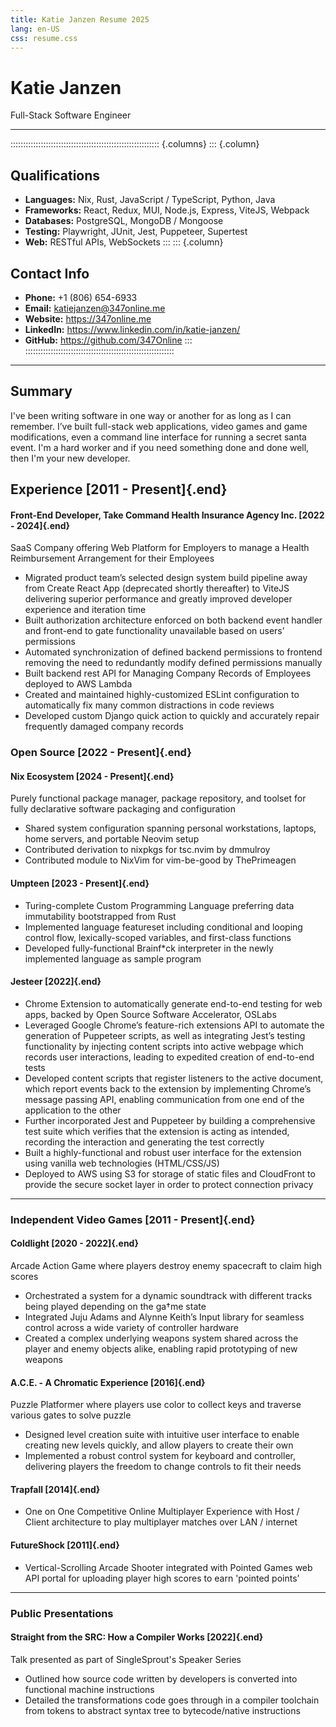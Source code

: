 ```yaml
---
title: Katie Janzen Resume 2025
lang: en-US
css: resume.css
---
```


# Katie Janzen

Full-Stack Software Engineer

______________________________________________________________________

::::::::::::::::::::::::::::::::::::::::::::::::::::::::::: {.columns}
::: {.column}
## Qualifications

- **Languages:** Nix, Rust, JavaScript / TypeScript, Python, Java
- **Frameworks:** React, Redux, MUI, Node.js, Express, ViteJS, Webpack
- **Databases:** PostgreSQL, MongoDB / Mongoose
- **Testing:** Playwright, JUnit, Jest, Puppeteer, Supertest
- **Web:** RESTful APIs, WebSockets
:::
::: {.column}
## Contact Info

- **Phone:** +1 (806) 654-6933
- **Email:** katiejanzen@347online.me
- **Website:** https://347online.me
- **LinkedIn:** https://www.linkedin.com/in/katie-janzen/
- **GitHub:** https://github.com/347Online
:::
:::::::::::::::::::::::::::::::::::::::::::::::::::::::::::



______________________________________________________________________

## Summary

I've been writing software in one way or another for as long as I can remember.
I’ve built full-stack web applications, video games and game modifications, even a command line interface for running a secret santa event. I'm a hard worker and if you need something done and done well, then I'm your new developer.

## Experience                                                       [2011 - Present]{.end}

#### Front-End Developer, Take Command Health Insurance Agency Inc. [2022 - 2024]{.end}
SaaS Company offering Web Platform for Employers to manage a Health Reimbursement Arrangement for their Employees

- Migrated product team’s selected design system build pipeline away from Create React App (deprecated shortly thereafter) to ViteJS delivering superior performance and greatly improved developer experience and iteration time
- Built authorization architecture enforced on both backend event handler and front-end to gate functionality unavailable based on users’ permissions
- Automated synchronization of defined backend permissions to frontend removing the need to redundantly modify defined permissions manually
- Built backend rest API for Managing Company Records of Employees deployed to AWS Lambda
- Created and maintained highly-customized ESLint configuration to automatically fix many common distractions in code reviews
- Developed custom Django quick action to quickly and accurately repair frequently damaged company records

### Open Source                                                     [2022 - Present]{.end}

#### Nix Ecosystem                                                  [2024 - Present]{.end}
Purely functional package manager, package repository, and toolset for fully declarative software packaging and configuration

- Shared system configuration spanning personal workstations, laptops, home servers, and portable Neovim setup
- Contributed derivation to nixpkgs for tsc.nvim by dmmulroy
- Contributed module to NixVim for vim-be-good by ThePrimeagen

#### Umpteen                                                        [2023 - Present]{.end}

- Turing-complete Custom Programming Language preferring data immutability bootstrapped from Rust
- Implemented language featureset including conditional and looping control flow, lexically-scoped variables, and first-class functions
- Developed fully-functional Brainf*ck interpreter in the newly implemented language as sample program

#### Jesteer                                                        [2022]{.end}

- Chrome Extension to automatically generate end-to-end testing for web apps, backed by Open Source Software Accelerator, OSLabs
- Leveraged Google Chrome’s feature-rich extensions API to automate the generation of Puppeteer scripts, as well as integrating Jest’s testing functionality by injecting content scripts into active webpage which records user interactions, leading to expedited creation of end-to-end tests
- Developed content scripts that register listeners to the active document, which report events back to the extension by implementing Chrome’s message passing API, enabling communication from one end of the application to the other
- Further incorporated Jest and Puppeteer by building a comprehensive test suite which verifies that the extension is acting as intended, recording the interaction and generating the test correctly
- Built a highly-functional and robust user interface for the extension using vanilla web technologies (HTML/CSS/JS)
- Deployed to AWS using S3 for storage of static files and CloudFront to provide the secure socket layer in order to protect connection privacy

______________________________________________________________________

### Independent Video Games                                         [2011 - Present]{.end}
<!-- TODO: "These are the games I've made" or smth -->

#### Coldlight                                                      [2020 - 2022]{.end}
Arcade Action Game where players destroy enemy spacecraft to claim high scores

- Orchestrated a system for a dynamic soundtrack with different tracks being played depending on the ga†me state
- Integrated Juju Adams and Alynne Keith’s Input library for seamless control across a wide variety of controller hardware
- Created a complex underlying weapons system shared across the player and enemy objects alike, enabling rapid prototyping of new weapons

#### A.C.E. - A Chromatic Experience                                [2016]{.end}
Puzzle Platformer where players use color to collect keys and traverse various gates to solve puzzle

- Designed level creation suite with intuitive user interface to enable creating new levels quickly, and allow players to create their own
- Implemented a robust control system for keyboard and controller, delivering players the freedom to change controls to fit their needs

#### Trapfall                                                       [2014]{.end}

- One on One Competitive Online Multiplayer Experience with Host / Client architecture to play multiplayer matches over LAN / internet

#### FutureShock                                                    [2011]{.end}

- Vertical-Scrolling Arcade Shooter integrated with Pointed Games web API portal for uploading player high scores to earn 'pointed points’

______________________________________________________________________

### Public Presentations

#### Straight from the SRC: How a Compiler Works                    [2022]{.end}
Talk presented as part of SingleSprout's Speaker Series

- Outlined how source code written by developers is converted into functional machine instructions
- Detailed the transformations code goes through in a compiler toolchain from tokens to abstract syntax tree to bytecode/native instructions
